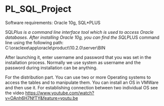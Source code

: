# PL_SQL_Project
Software requirements: Oracle 10g, SQL*PLUS

SQL*Plus is a command line interface tool which is used to access Oracle databases. 
After installing Oracle 10g, you can find the SQL*PLUS command line using the following path:
C:\oraclexe\app\oracle\product\10.2.0\server\BIN

After launching it, enter username and password that you was set in the installation process. 
Normally we use system as username and the password during installation can be anything.

For the distribution part. You can use two or more Operating systems to access the tables and to manipulate them. 
You can install an OS in VMWare and then use it.
For establishing connection between two individual OS see the video https://www.youtube.com/watch?v=OAnh6H7NfTY&feature=youtu.be


